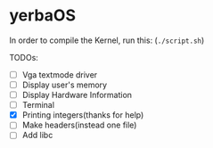 # yerbaOS
In order to compile the Kernel, run this:
(`./script.sh`) 



TODOs:

- [ ] Vga textmode driver
- [ ] Display user's memory
- [ ] Display Hardware Information
- [ ] Terminal 
- [x] Printing integers(thanks for help)
- [ ] Make headers(instead one file)
- [ ] Add libc

